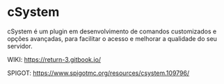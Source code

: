 # cSystem
cSystem é um plugin em desenvolvimento de comandos customizados e opções avançadas, para facilitar
o acesso e melhorar a qualidade do seu servidor.

WIKI: https://return-3.gitbook.io/

SPIGOT: https://www.spigotmc.org/resources/csystem.109796/
